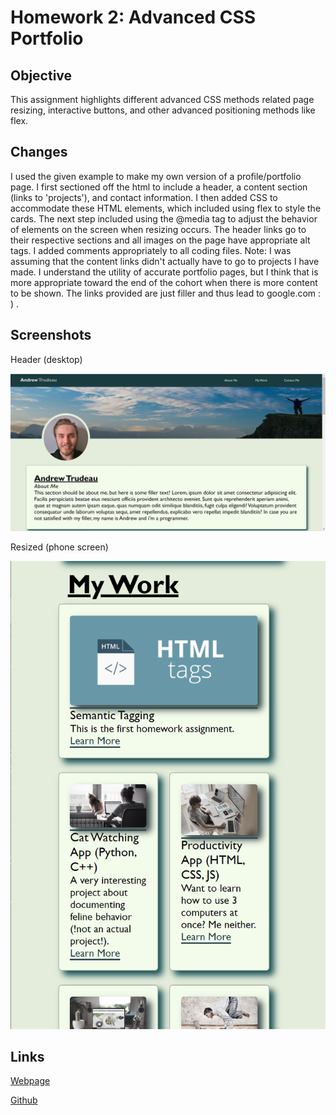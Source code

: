 # Homework 2: Advanced CSS Portfolio

## Objective 

This assignment highlights different advanced CSS methods related page resizing, interactive buttons, and other advanced positioning methods like flex.

## Changes

I used the given example to make my own version of a profile/portfolio page. I first sectioned off the html to include a header, a content section (links to 'projects'), and contact information. I then added CSS to accommodate these HTML elements, which included using flex to style the cards. The next step included using the @media tag to adjust the behavior of elements on the screen when resizing occurs. The header links go to their respective sections and all images on the page have appropriate alt tags. I added comments appropriately to all coding files. Note: I was assuming that the content links didn't actually have to go to projects I have made. I understand the utility of accurate portfolio pages, but I think that is more appropriate toward the end of the cohort when there is more content to be shown. The links provided are just filler and thus lead to google.com : ) .

## Screenshots

Header (desktop)

![Horizontal view](./assets/images/screenshots/first-large.jpg)

Resized (phone screen)

![Smaller, resized view](./assets/images/screenshots/second-small.png)

## Links

[Webpage](https://andrewtrudeau.github.io/advanced-css-portfolio/)

[Github](https://github.com/andrewtrudeau/advanced-css-portfolio)